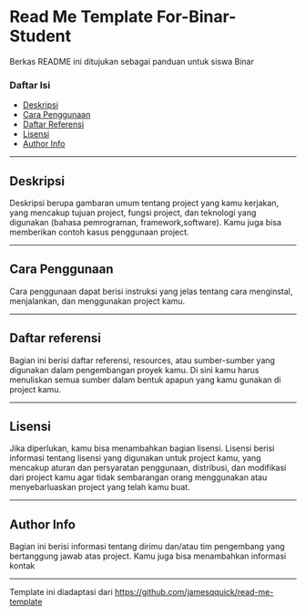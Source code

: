 # Read Me Template For-Binar-Student
Berkas README ini ditujukan sebagai panduan untuk siswa Binar

### Daftar Isi
- [Deskripsi](#deskripsi)
- [Cara Penggunaan](#cara-penggunaan)
- [Daftar Referensi](#referensi)
- [Lisensi](#lisensi)
- [Author Info](#author-info)

---

## Deskripsi

Deskripsi berupa gambaran umum tentang project yang kamu kerjakan, yang mencakup tujuan project, fungsi project, dan teknologi yang digunakan (bahasa pemrograman, framework,software). Kamu juga bisa memberikan contoh kasus penggunaan project.

---

## Cara Penggunaan

Cara penggunaan dapat berisi instruksi yang jelas tentang cara menginstal, menjalankan, dan menggunakan project kamu.

---

## Daftar referensi

Bagian ini berisi daftar referensi, resources, atau sumber-sumber yang digunakan dalam pengembangan proyek kamu. Di sini kamu harus menuliskan semua sumber dalam bentuk apapun yang kamu gunakan di project kamu.

---

## Lisensi

Jika diperlukan, kamu bisa menambahkan bagian lisensi. Lisensi berisi informasi tentang lisensi yang digunakan untuk project kamu, yang mencakup aturan dan persyaratan penggunaan, distribusi, dan modifikasi dari project kamu agar tidak sembarangan orang menggunakan atau menyebarluaskan project yang telah kamu buat.

---

## Author Info

Bagian ini berisi informasi tentang dirimu dan/atau tim pengembang yang bertanggung jawab atas project. Kamu juga bisa menambahkan informasi kontak

---

Template ini diadaptasi dari https://github.com/jamesqquick/read-me-template
